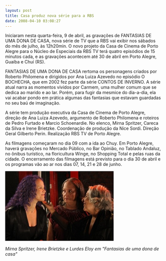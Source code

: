 ```yaml
---
layout: post
title: Casa produz nova série para a RBS
date: 2008-04-10 03:08:27
---
```

Iniciaram nesta quarta-feira, 9 de abril, as gravações de FANTASIAS DE UMA DONA DE CASA, nova série de TV que a RBS vai exibir nos sábados do mês de julho, às 12h20min. O novo projeto da Casa de Cinema de Porto Alegre para o Núcleo de Especiais da RBS TV terá quatro episódios de 15 minutos cada, e as gravações acontecem até 30 de abril em Porto Alegre, Guaíba e Chuí (RS).

FANTASIAS DE UMA DONA DE CASA rertoma os personagens criados por Roberto Philomena e dirigidos por Ana Luiza Azevedo no episódio O BOCHECHA, que em 2002 fez parte da série CONTOS DE INVERNO. A série atual narra as momentos vividos por Carmem, uma mulher comum que se dedica ao marido e ao lar. Porém, para fugir da mesmice do dia-a-dia, ela vai acabar pondo em prática algumas das fantasias que estavam guardadas no seu baú de imaginação.

A série tem produção executiva da Casa de Cinema de Porto Alegre, direção de Ana Luiza Azevedo, argumento de Roberto Philomena e roteiros de Pedro Furtado e Marcio Schoenardie. No elenco, Mirna Spritzer, Careca da Silva e Irene Brietzke. Coordenação de produção da Nice Sordi. Direção Geral Gilberto Perin. Realização RBS TV de Porto Alegre.

As filmagens começaram no dia 09 com a ida ao Chuy. Em Porto Alegre, haverá gravações no Mercado Público, no Bar Opinião, no Tablado Andaluz, no ônibus turístico, na floricultura Winge, no Shopping Total e pelas ruas da cidade. O encerramento das filmagens está previsto para o dia 30 de abril e os programas vão ao ar nos dias 07, 14, 21 e 28 de junho.

![](/uploads/fddc-trio.jpg)

*Mirna Spritzer, Irene Brietzke e Lurdes Eloy em "Fantasias de uma dona de casa"*